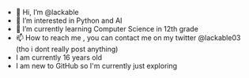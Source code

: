 - 👋 Hi, I’m @lackable
- 👀 I’m interested in Python and AI
- 🌱 I’m currently learning Computer Science in 12th grade
- 📫 How to reach me , you can contact me on my twitter @lackable03 (tho i dont really post anything)
- I am currently 16 years old
- I am new to GitHub so I'm currently just exploring

<!---
lackable/lackable is a ✨ special ✨ repository because its `README.md` (this file) appears on your GitHub profile.
You can click the Preview link to take a look at your changes.
--->
